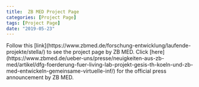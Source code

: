 ```yaml
---
title:  ZB MED Project Page
categories: [Project Page]
tags: [Project Page]
date: "2019-05-23"
---
```

<p>
Follow this [link](https://www.zbmed.de/forschung-entwicklung/laufende-projekte/stella/) to see the project page by ZB MED.
Click [here](https://www.zbmed.de/ueber-uns/presse/neuigkeiten-aus-zb-med/artikel/dfg-foerderung-fuer-living-lab-projekt-gesis-th-koeln-und-zb-med-entwickeln-gemeinsame-virtuelle-inf/) for the official press announcement by ZB MED.
</p>